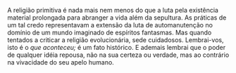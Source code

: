 ﻿A religião primitiva é nada mais nem menos do que a luta pela existência material prolongada para abranger a vida além da sepultura. As práticas de um tal credo representavam a extensão da luta de automanutenção no domínio de um mundo imaginado de espíritos fantasmas. Mas quando tentados a criticar a religião evolucionária, sede cuidadosos. Lembrai-vos, isto é o *que aconteceu;* é um fato histórico. E ademais lembrai que o poder de qualquer idéia repousa, não na sua certeza ou verdade, mas ao contrário na vivacidade do seu apelo humano.